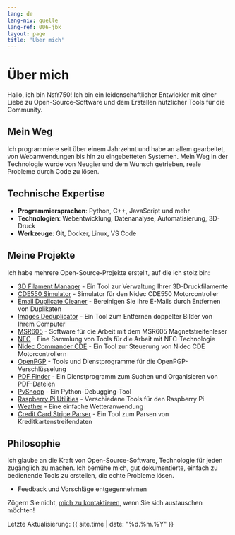 ```yaml
---
lang: de
lang-niv: quelle
lang-ref: 006-jbk
layout: page
title: 'Über mich'
---
```


# Über mich

Hallo, ich bin Nsfr750! Ich bin ein leidenschaftlicher Entwickler mit einer Liebe zu Open-Source-Software und dem Erstellen nützlicher Tools für die Community.

## Mein Weg

Ich programmiere seit über einem Jahrzehnt und habe an allem gearbeitet, von Webanwendungen bis hin zu eingebetteten Systemen. Mein Weg in der Technologie wurde von Neugier und dem Wunsch getrieben, reale Probleme durch Code zu lösen.

## Technische Expertise

- **Programmiersprachen**: Python, C++, JavaScript und mehr
- **Technologien**: Webentwicklung, Datenanalyse, Automatisierung, 3D-Druck
- **Werkzeuge**: Git, Docker, Linux, VS Code

## Meine Projekte

Ich habe mehrere Open-Source-Projekte erstellt, auf die ich stolz bin:

- [3D Filament Manager](https://github.com/Nsfr750/3D_Filament_Manager) - Ein Tool zur Verwaltung Ihrer 3D-Druckfilamente
- [CDE550 Simulator](https://github.com/Nsfr750/CDE550-sim) - Simulator für den Nidec CDE550 Motorcontroller
- [Email Duplicate Cleaner](https://github.com/Nsfr750/EmailDuplicateCleaner) - Bereinigen Sie Ihre E-Mails durch Entfernen von Duplikaten
- [Images Deduplicator](https://github.com/Nsfr750/Images-Deduplicator) - Ein Tool zum Entfernen doppelter Bilder von Ihrem Computer
- [MSR605](https://github.com/Nsfr750/MSR605) - Software für die Arbeit mit dem MSR605 Magnetstreifenleser
- [NFC](https://github.com/Nsfr750/NFC) - Eine Sammlung von Tools für die Arbeit mit NFC-Technologie
- [Nidec Commander CDE](https://github.com/Nsfr750/Nidec_CommanderCDE) - Ein Tool zur Steuerung von Nidec CDE Motorcontrollern
- [OpenPGP](https://github.com/Nsfr750/OpenPGP) - Tools und Dienstprogramme für die OpenPGP-Verschlüsselung
- [PDF Finder](https://github.com/Nsfr750/PDF_Finder) - Ein Dienstprogramm zum Suchen und Organisieren von PDF-Dateien
- [PySnoop](https://github.com/Nsfr750/PySnoop) - Ein Python-Debugging-Tool
- [Raspberry Pi Utilities](https://github.com/Nsfr750/raspy_utility) - Verschiedene Tools für den Raspberry Pi
- [Weather](https://github.com/Nsfr750/weather) - Eine einfache Wetteranwendung
- [Credit Card Stripe Parser](https://github.com/Nsfr750/credit_card_stripe_parser) - Ein Tool zum Parsen von Kreditkartenstreifendaten

## Philosophie

Ich glaube an die Kraft von Open-Source-Software, Technologie für jeden zugänglich zu machen. Ich bemühe mich, gut dokumentierte, einfach zu bedienende Tools zu erstellen, die echte Probleme lösen.
- Feedback und Vorschläge entgegennehmen

Zögern Sie nicht, [mich zu kontaktieren](contact), wenn Sie sich austauschen möchten!

Letzte Aktualisierung: {{ site.time | date: "%d.%m.%Y" }}

